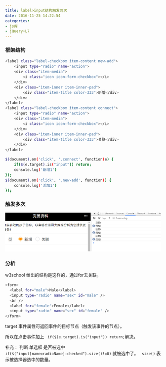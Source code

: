 ```yaml
---
title: label>input结构触发两次
date: 2016-11-25 14:22:54
categories:
- js库
- jQuery+L7
---
```



### 框架结构

``` bash
<label class="label-checkbox item-content new-add">
    <input type="radio" name="action">
    <div class="item-media">
        <i class="icon icon-form-checkbox"></i>
    </div>
    <div class="item-inner item-inner-pad">
        <div class="item-title color-333">新增</div>
    </div>
</label>
<label class="label-checkbox item-content connect">
    <input type="radio" name="action">
    <div class="item-media">
        <i class="icon icon-form-checkbox"></i>
    </div>
    <div class="item-inner item-inner-pad">
        <div class="item-title color-333">关联</div>
    </div>
</label>
```
<!--more-->

``` bash
$(document).on('click', '.connect', function(e) {
    if($(e.target).is("input")) return;
    console.log('新增1')
});
$(document).on('click', '.new-add', function() {
    console.log('添加1')
});
```

### 触发多次
![](/assets/l7/1.png)

### 分析
w3school 给出的结构是这样的，通过for去关联。
``` bash
<form>
  <label for="male">Male</label>
  <input type="radio" name="sex" id="male" />
  <br />
  <label for="female">Female</label>
  <input type="radio" name="sex" id="female" />
</form>﻿​
```

target 事件属性可返回事件的目标节点（触发该事件的节点）。

所以在点击事件加上 ` if($(e.target).is("input")) return;`解决。


补充：
判断 单选框 是否被选中
` if($("input[name=radioName]:checked").size()!=0) ` 就被选中了。
` size()` 表示被选择器选中的数量。
